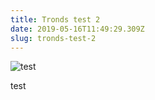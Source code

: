 ```yaml
---
title: Tronds test 2
date: 2019-05-16T11:49:29.309Z
slug: tronds-test-2
---
```

![test](/static/images/malte-wingen-381988-unsplash.jpg "test")

test
